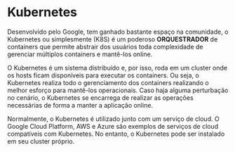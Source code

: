 # Kubernetes

Desenvolvido pelo Google, tem ganhado bastante espaço na comunidade, o Kubernetes ou simplesmente (K8S) é um poderoso **ORQUESTRADOR** de containers que permite abstrair dos usuários toda complexidade de gerenciar múltiplos containers e mantê-los online.

O Kubernetes é um sistema distribuído e, por isso, roda em um cluster onde os hosts ficam disponíveis para executar os containers. Ou seja, o Kubernetes realiza todo o gerenciamento dos containers realizando o melhor esforço para mantê-los operacionais. Caso haja alguma perturbação no cenário, o Kubernetes se encarrega de realizar as operações necessárias de forma a manter a aplicação online.

Normalmente, o Kubernetes é utilizado junto com um serviço de cloud. O Google Cloud Platform, AWS e Azure são exemplos de serviços de cloud compatíveis com Kubernetes. No entanto, o Kubernetes pode ser instalado em seu cluster próprio.


